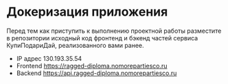 # Докеризация приложения

Перед тем как приступить к выполнению проектной работы разместите в репозитории исходный код фронтенд и бэкенд частей сервиса КупиПодариДай, реализованного вами ранее. 

- IP адрес 130.193.35.54
- Frontend https://ragged-diploma.nomorepartiesco.ru
- Backend https://api.ragged-diploma.nomorepartiesco.ru
